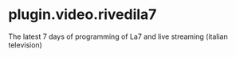 # plugin.video.rivedila7
The latest 7 days of programming of La7 and live streaming (italian television)
